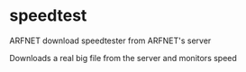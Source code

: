 # speedtest
ARFNET download speedtester from ARFNET's server

Downloads a real big file from the server and monitors speed
